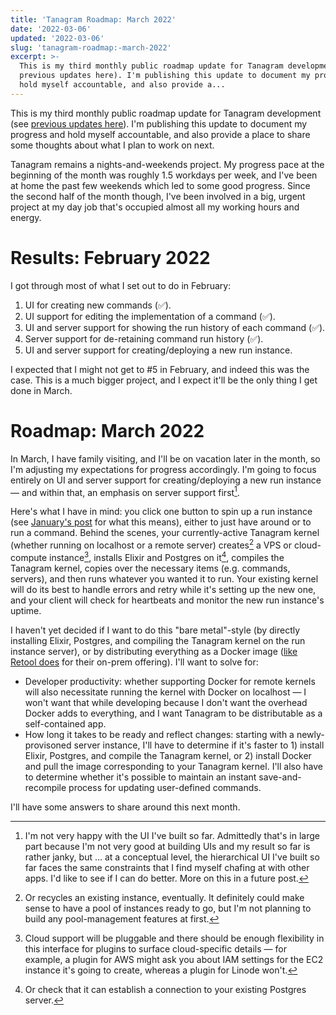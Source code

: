 ```yaml
---
title: 'Tanagram Roadmap: March 2022'
date: '2022-03-06'
updated: '2022-03-06'
slug: 'tanagram-roadmap:-march-2022'
excerpt: >-
  This is my third monthly public roadmap update for Tanagram development (see
  previous updates here). I'm publishing this update to document my progress and
  hold myself accountable, and also provide a...
---
```



This is my third monthly public roadmap update for Tanagram development (see [previous updates here](/labeled/tanagram)). I'm publishing this update to document my progress and hold myself accountable, and also provide a place to share some thoughts about what I plan to work on next.

Tanagram remains a nights-and-weekends project. My progress pace at the beginning of the month was roughly 1.5 workdays per week, and I've been at home the past few weekends which led to some good progress. Since the second half of the month though, I've been involved in a big, urgent project at my day job that's occupied almost all my working hours and energy.

# Results: February 2022
I got through most of what I set out to do in February:
1. UI for creating new commands (✅).
2. UI support for editing the implementation of a command (✅).
3. UI and server support for showing the run history of each command (✅).
4. Server support for de-retaining command run history (✅).
5. UI and server support for creating/deploying a new run instance.

I expected that I might not get to #5 in February, and indeed this was the case. This is a much bigger project, and I expect it'll be the only thing I get done in March.

# Roadmap: March 2022
In March, I have family visiting, and I'll be on vacation later in the month, so I'm adjusting my expectations for progress accordingly. I'm going to focus entirely on UI and server support for creating/deploying a new run instance — and within that, an emphasis on server support first[^1].

Here's what I have in mind: you click one button to spin up a run instance (see [January's post](/posts/tanagram-roadmap:-january-2022) for what this means), either to just have around or to run a command. Behind the scenes, your currently-active Tanagram kernel (whether running on localhost or a remote server) creates[^3] a VPS or cloud-compute instance[^2], installs Elixir and Postgres on it[^4], compiles the Tanagram kernel, copies over the necessary items (e.g. commands, servers), and then runs whatever you wanted it to run. Your existing kernel will do its best to handle errors and retry while it's setting up the new one, and your client will check for heartbeats and monitor the new run instance's uptime.

I haven't yet decided if I want to do this "bare metal"-style (by directly installing Elixir, Postgres, and compiling the Tanagram kernel on the run instance server), or by distributing everything as a Docker image ([like Retool does](https://github.com/tryretool/retool-onpremise) for their on-prem offering). I'll want to solve for:  
- Developer productivity: whether supporting Docker for remote kernels will also necessitate running the kernel with Docker on localhost — I won't want that while developing because I don't want the overhead Docker adds to everything, and I want Tanagram to be distributable as a self-contained app.
- How long it takes to be ready and reflect changes: starting with a newly-provisoned server instance, I'll have to determine if it's faster to 1) install Elixir, Postgres, and compile the Tanagram kernel, or 2) install Docker and pull the image corresponding to your Tanagram kernel. I'll also have to determine whether it's possible to maintain an instant save-and-recompile process for updating user-defined commands.

I'll have some answers to share around this next month.

[^1]: I'm not very happy with the UI I've built so far. Admittedly that's in large part because I'm not very good at building UIs and my result so far is rather janky, but … at a conceptual level, the hierarchical UI I've built so far faces the same constraints that I find myself chafing at with other apps. I'd like to see if I can do better. More on this in a future post.
[^2]: Cloud support will be pluggable and there should be enough flexibility in this interface for plugins to surface cloud-specific details — for example, a plugin for AWS might ask you about IAM settings for the EC2 instance it's going to create, whereas a plugin for Linode won't.
[^3]: Or recycles an existing instance, eventually. It definitely could make sense to have a pool of instances ready to go, but I'm not planning to build any pool-management features at first.
[^4]: Or check that it can establish a connection to your existing Postgres server.